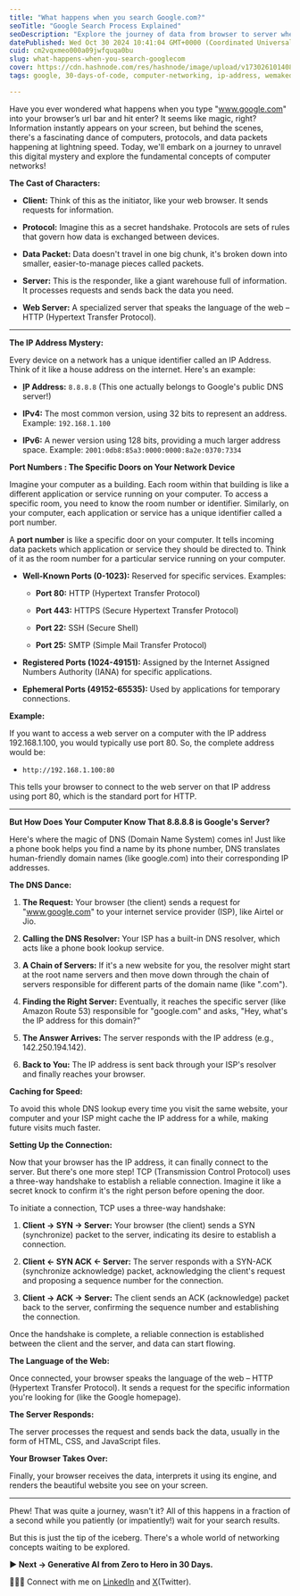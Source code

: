 ```yaml
---
title: "What happens when you search Google.com?"
seoTitle: "Google Search Process Explained"
seoDescription: "Explore the journey of data from browser to server when you type "www.google.com" and uncover network concepts at play"
datePublished: Wed Oct 30 2024 10:41:04 GMT+0000 (Coordinated Universal Time)
cuid: cm2vqxmeo000a09jwfquqa0bu
slug: what-happens-when-you-search-googlecom
cover: https://cdn.hashnode.com/res/hashnode/image/upload/v1730261014085/52214c79-b91f-4045-a490-5f5db08f7a51.png
tags: google, 30-days-of-code, computer-networking, ip-address, wemakedevs, 100xdevs

---
```


Have you ever wondered what happens when you type "www.google.com" into your browser’s url bar and hit enter? It seems like magic, right? Information instantly appears on your screen, but behind the scenes, there's a fascinating dance of computers, protocols, and data packets happening at lightning speed. Today, we'll embark on a journey to unravel this digital mystery and explore the fundamental concepts of computer networks!

**The Cast of Characters:**

* **Client:** Think of this as the initiator, like your web browser. It sends requests for information.
    
* **Protocol:** Imagine this as a secret handshake. Protocols are sets of rules that govern how data is exchanged between devices.
    
* **Data Packet:** Data doesn't travel in one big chunk, it's broken down into smaller, easier-to-manage pieces called packets.
    
* **Server:** This is the responder, like a giant warehouse full of information. It processes requests and sends back the data you need.
    
* **Web Server:** A specialized server that speaks the language of the web – HTTP (Hypertext Transfer Protocol).
    

---

**The IP Address Mystery:**

Every device on a network has a unique identifier called an IP Address. Think of it like a house address on the internet. Here's an example:

* [**I**](https://www.google.com/url?sa=E&source=gmail&q=https://www.google.com)**P Address:** `8.8.8.8` (This one actually belongs to Google's public DNS server!)
    
* **IPv4:** The most common version, using 32 bits to represent an address. Example: `192.168.1.100`
    
* **IPv6:** A newer version using 128 bits, providing a much larger address space. Example: `2001:0db8:85a3:0000:0000:8a2e:0370:7334`
    

**Port Numbers : The Specific Doors on Your Network Device**

Imagine your computer as a building. Each room within that building is like a different application or service running on your computer. To access a specific room, you need to know the room number or identifier. Similarly, on your computer, each application or service has a unique identifier called a port number.

A **port number** is like a specific door on your computer. It tells incoming data packets which application or service they should be directed to. Think of it as the room number for a particular service running on your computer.

* **Well-Known Ports (0-1023):** Reserved for specific services. Examples:
    
    * **Port 80:** HTTP (Hypertext Transfer Protocol)
        
    * **Port 443:** HTTPS (Secure Hypertext Transfer Protocol)
        
    * **Port 22:** SSH (Secure Shell)
        
    * **Port 25:** SMTP (Simple Mail Transfer Protocol)
        
* **Registered Ports (1024-49151):** Assigned by the Internet Assigned Numbers Authority (IANA) for specific applications.
    
* **Ephemeral Ports (49152-65535):** Used by applications for temporary connections.
    

**Example:**

If you want to access a web server on a computer with the IP address 192.168.1.100, you would typically use port 80. So, the complete address would be:

* `http://192.168.1.100:80`
    

This tells your browser to connect to the web server on that IP address using port 80, which is the standard port for HTTP.

---

**But How Does Your Computer Know That 8.8.8.8 is Google's Server?**

Here's where the magic of DNS (Domain Name System) comes in! Just like a phone book helps you find a name by its phone number, DNS translates human-friendly domain names (like google.com) into their corresponding IP addresses.

**The DNS Dance:**

1. **The Request:** Your browser (the client) sends a request for "www.google.com" to your internet service provider (ISP), like Airtel or Jio.
    
2. **Calling the DNS Resolver:** Your ISP has a built-in DNS resolver, which acts like a phone book lookup service.
    
3. **A Chain of Servers:** If it's a new website for you, the resolver might start at the root name servers and then move down through the chain of servers responsible for different parts of the domain name (like ".com").
    
4. **Finding the Right Server:** Eventually, it reaches the specific server (like Amazon Route 53) responsible for "google.com" and asks, "Hey, what's the IP address for this domain?"
    
5. **The Answer Arrives:** The server responds with the IP address (e.g., 142.250.194.142).
    
6. **Back to You:** The IP address is sent back through your ISP's resolver and finally reaches your browser.
    

**Caching for Speed:**

To avoid this whole DNS lookup every time you visit the same website, your computer and your ISP might cache the IP address for a while, making future visits much faster.

**Setting Up the Connection:**

Now that your browser has the IP address, it can finally connect to the server. But there's one more step! TCP (Transmission Control Protocol) uses a three-way handshake to establish a reliable connection. Imagine it like a secret knock to confirm it's the right person before opening the door.

To initiate a connection, TCP uses a three-way handshake:

1. **Client → SYN → Server:** Your browser (the client) sends a SYN (synchronize) packet to the server, indicating its desire to establish a connection.
    
2. **Client ← SYN ACK ← Server:** The server responds with a SYN-ACK (synchronize acknowledge) packet, acknowledging the client's request and proposing a sequence number for the connection.
    
3. **Client → ACK → Server:** The client sends an ACK (acknowledge) packet back to the server, confirming the sequence number and establishing the connection.
    

Once the handshake is complete, a reliable connection is established between the client and the server, and data can start flowing.

**The Language of the Web:**

Once connected, your browser speaks the language of the web – HTTP (Hypertext Transfer Protocol). It sends a request for the specific information you're looking for (like the Google homepage).

**The Server Responds:**

The server processes the request and sends back the data, usually in the form of HTML, CSS, and JavaScript files.

**Your Browser Takes Over:**

Finally, your browser receives the data, interprets it using its engine, and renders the beautiful website you see on your screen.

---

Phew! That was quite a journey, wasn't it? All of this happens in a fraction of a second while you patiently (or impatiently!) wait for your search results.

But this is just the tip of the iceberg. There's a whole world of networking concepts waiting to be explored.

**▶ Next → Generative AI from Zero to Hero in 30 Days.**

👨🏻‍💻 Connect with me on [LinkedIn](https://www.linkedin.com/in/manav-paul/) and [X](https://x.com/themanavpaul)(Twitter).